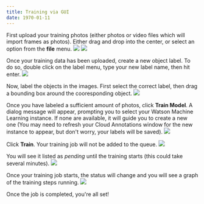 ```yaml
---
title: Training via GUI
date: 1970-01-11
---
```


First upload your training photos (either photos or video files which will import frames as photos). Either drag and drop into the center, or select an option from the **file** menu.
![](/assets/images/upload_training.png)
![](/assets/images/upload_alt.png)

Once your training data has been uploaded, create a new object label. To do so, double click on the label menu, type your new label name, then hit enter.
![](/assets/images/new_label.png)

Now, label the objects in the images. First select the correct label, then drag a bounding box around the cooresponding object.
![](/assets/images/label_images.png)

Once you have labeled a sufficient amount of photos, click **Train Model**. A dialog message will appear, prompting you to select your Watson Machine Learning instance. If none are available, it will guide you to create a new one (You may need to refresh your Cloud Annotations window for the new instance to appear, but don't worry, your labels will be saved).
![](/assets/images/wml_dialog.png)

Click **Train**. Your training job will not be added to the queue.
![](/assets/images/training_queue.png)

You will see it listed as *pending* until the training starts (this could take several minutes).
![](/assets/images/pending_training.png)

Once your training job starts, the status will change and you will see a graph of the training steps running.
![](/assets/images/training_steps.png)

Once the job is completed, you're all set!